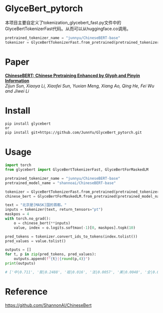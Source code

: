 # GlyceBert_pytorch
本项目主要自定义了tokenization_glycebert_fast.py文件中的GlyceBertTokenizerFast代码。从而可以从huggingface.co调用。
```python
pretrained_tokenizer_name = "junnyu/ChineseBERT-base"
tokenizer = GlyceBertTokenizerFast.from_pretrained(pretrained_tokenizer_name)
```

# Paper
**[ChineseBERT: Chinese Pretraining Enhanced by Glyph and Pinyin Information](https://arxiv.org/pdf/2106.16038.pdf)**  
*Zijun Sun, Xiaoya Li, Xiaofei Sun, Yuxian Meng, Xiang Ao, Qing He, Fei Wu and Jiwei Li*

# Install
```bash
pip install glycebert
or
pip install git+https://github.com/JunnYu/GlyceBert_pytorch.git
```

# Usage
```python
import torch
from glycebert import GlyceBertTokenizerFast, GlyceBertForMaskedLM

pretrained_tokenizer_name = "junnyu/ChineseBERT-base"
pretrained_model_name = "shannoai/ChineseBERT-base"

tokenizer = GlyceBertTokenizerFast.from_pretrained(pretrained_tokenizer_name)
chinese_bert = GlyceBertForMaskedLM.from_pretrained(pretrained_model_name)

text = "北京是[MASK]国的首都。"
inputs = tokenizer(text, return_tensors="pt")
maskpos = 4
with torch.no_grad():
    o = chinese_bert(**inputs)
    value, index = o.logits.softmax(-1)[0, maskpos].topk(10)

pred_tokens = tokenizer.convert_ids_to_tokens(index.tolist())
pred_values = value.tolist()

outputs = []
for t, p in zip(pred_tokens, pred_values):
    outputs.append(f"{t}|{round(p,4)}")
print(outputs)

# ['中|0.711', '我|0.2488', '祖|0.016', '法|0.0057', '美|0.0048', '全|0.0042', '韩|0.0015', '英|0.0011', '两|0.0008', '王|0.0006']
```

# Reference
https://github.com/ShannonAI/ChineseBert